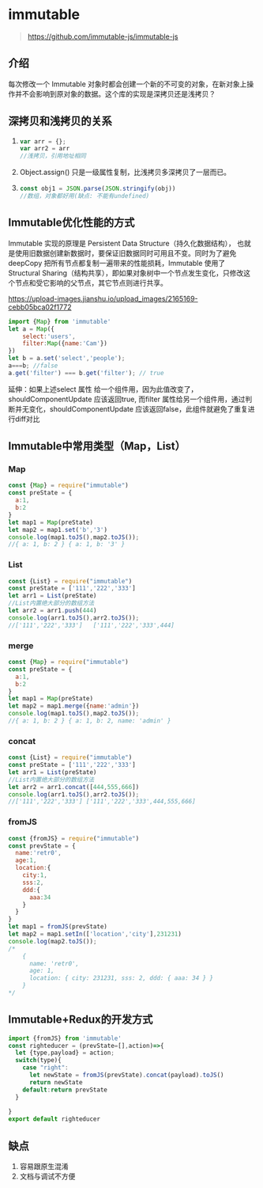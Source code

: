 # immutable

> https://github.com/immutable-js/immutable-js

## 介绍

每次修改一个 Immutable 对象时都会创建一个新的不可变的对象，在新对象上操作并不会影响到原对象的数据。这个库的实现是深拷贝还是浅拷贝？



## 深拷贝和浅拷贝的关系

1. ```js
   var arr = {};
   var arr2 = arr
   //浅拷贝，引用地址相同
   ```

2.  Object.assign() 只是一级属性复制，比浅拷贝多深拷贝了一层而已。

3. ```js
   const obj1 = JSON.parse(JSON.stringify(obj))
   //数组，对象都好用(缺点: 不能有undefined)
   ```



## Immutable优化性能的方式

Immutable 实现的原理是 Persistent Data Structure（持久化数据结构）， 也就是使用旧数据创建新数据时，要保证旧数据同时可用且不变。同时为了避免deepCopy 把所有节点都复制一遍带来的性能损耗，Immutable 使用了 Structural Sharing（结构共享），即如果对象树中一个节点发生变化，只修改这个节点和受它影响的父节点，其它节点则进行共享。

https://upload-images.jianshu.io/upload_images/2165169-cebb05bca02f1772

```js
import {Map} from 'immutable'
let a = Map({
    select:'users',
    filter:Map({name:'Cam'})
})
let b = a.set('select','people');
a===b; //false
a.get('filter') === b.get('filter'); // true
```

延伸：如果上述select 属性 给一个组件用，因为此值改变了，shouldComponentUpdate 应该返回true, 而filter 属性给另一个组件用，通过判断并无变化，shouldComponentUpdate 应该返回false，此组件就避免了重复进行diff对比



## Immutable中常用类型（Map，List）

### Map

```js
const {Map} = require("immutable")
const preState = {
  a:1,
  b:2
}
let map1 = Map(preState)
let map2 = map1.set('b','3')
console.log(map1.toJS(),map2.toJS());
//{ a: 1, b: 2 } { a: 1, b: '3' }
```

### List

```js
const {List} = require("immutable")
const preState = ['111','222','333']
let arr1 = List(preState)
//List内置绝大部分的数组方法
let arr2 = arr1.push(444)
console.log(arr1.toJS(),arr2.toJS());
//['111','222','333']   ['111','222','333',444]
```

### merge

```js
const {Map} = require("immutable")
const preState = {
  a:1,
  b:2
}
let map1 = Map(preState)
let map2 = map1.merge({name:'admin'})
console.log(map1.toJS(),map2.toJS());
//{ a: 1, b: 2 } { a: 1, b: 2, name: 'admin' }
```

### concat

```js
const {List} = require("immutable")
const preState = ['111','222','333']
let arr1 = List(preState)
//List内置绝大部分的数组方法
let arr2 = arr1.concat([444,555,666])
console.log(arr1.toJS(),arr2.toJS());
//['111','222','333'] ['111','222','333',444,555,666]
```

### fromJS

```js
const {fromJS} = require("immutable")
const prevState = {
  name:'retr0',
  age:1,
  location:{
    city:1,
    sss:2,
    ddd:{
      aaa:34
    }
  }
} 
let map1 = fromJS(prevState)
let map2 = map1.setIn(['location','city'],231231)
console.log(map2.toJS());
/*
	{
      name: 'retr0',
      age: 1,
      location: { city: 231231, sss: 2, ddd: { aaa: 34 } }
  	}
*/
```



## Immutable+Redux的开发方式

```js
import {fromJS} from 'immutable'
const righteducer = (prevState=[],action)=>{
  let {type,payload} = action;
  switch(type){
    case "right":
      let newState = fromJS(prevState).concat(payload).toJS()
      return newState
    default:return prevState
  }
  
}
export default righteducer
```



## 缺点

1. 容易跟原生混淆
2. 文档与调试不方便